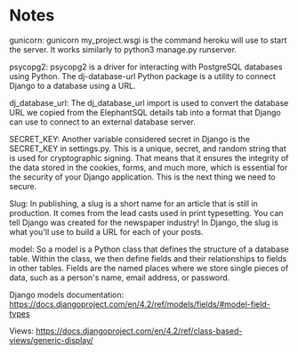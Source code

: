 # Notes
gunicorn: gunicorn my_project.wsgi is the command heroku will use to start the server. It works similarly to python3 manage.py runserver.

psycopg2: psycopg2 is a driver for interacting with PostgreSQL databases using Python. The dj-database-url Python package is a utility to connect Django to a database using a URL.

dj_database_url: The dj_database_url import is used to convert the database URL we copied from the ElephantSQL details tab into a format that Django can use to connect to an external database server.

SECRET_KEY: Another variable considered secret in Django is the SECRET_KEY in settings.py. This is a unique, secret, and random string that is used for cryptographic signing. That means that it ensures the integrity of the data stored in the cookies, forms, and much more, which is essential for the security of your Django application. This is the next thing we need to secure.

Slug: In publishing, a slug is a short name for an article that is still in production. It comes from the lead casts used in print typesetting. You can tell Django was created for the newspaper industry! In Django, the slug is what you'll use to build a URL for each of your posts.

model: So a model is a Python class that defines the structure of a database table. Within the class, we then define fields and their relationships
to fields in other tables.
Fields are the named places where we store single pieces of data, such as a person's
name, email address, or password.

 Django models documentation: https://docs.djangoproject.com/en/4.2/ref/models/fields/#model-field-types

 Views: https://docs.djangoproject.com/en/4.2/ref/class-based-views/generic-display/
 